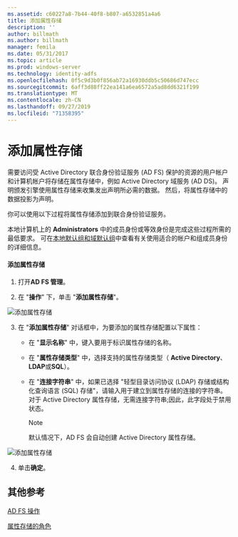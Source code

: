 ```yaml
---
ms.assetid: c60227a8-7b44-40f8-b807-a6532851a4a6
title: 添加属性存储
description: ''
author: billmath
ms.author: billmath
manager: femila
ms.date: 05/31/2017
ms.topic: article
ms.prod: windows-server
ms.technology: identity-adfs
ms.openlocfilehash: 0f5c9d3b0f856ab72a16930ddb5c50686d747ecc
ms.sourcegitcommit: 6aff3d88ff22ea141a6ea6572a5ad8dd6321f199
ms.translationtype: MT
ms.contentlocale: zh-CN
ms.lasthandoff: 09/27/2019
ms.locfileid: "71358395"
---
```

# <a name="add-an-attribute-store"></a>添加属性存储


需要访问受 Active Directory 联合身份验证服务 \(AD FS\) 保护的资源的用户帐户和计算机帐户将存储在属性存储中，例如 Active Directory 域服务 \(AD DS\)。 声明颁发引擎使用属性存储来收集发出声明所必需的数据。 然后，将属性存储中的数据投影为声明。  
  
你可以使用以下过程将属性存储添加到联合身份验证服务。  
  
本地计算机上的 **Administrators** 中的成员身份或等效身份是完成这些过程所需的最低要求。  可在[本地默认组和域默认组](https://go.microsoft.com/fwlink/?LinkId=83477)中查看有关使用适合的帐户和组成员身份的详细信息。   
  
#### <a name="to-add-an-attribute-store"></a>添加属性存储  
  
1.  打开**AD FS 管理**。  
  
2.  在 "**操作**" 下，单击 "**添加属性存储**"。  

![添加属性存储](media/Add-an-Attribute-Store/addstore1.PNG)
  
3. 在 "**添加属性存储**" 对话框中，为要添加的属性存储配置以下属性：  
  
   -   在 "**显示名称**" 中，键入要用于标识属性存储的名称。  
  
   -   在 "**属性存储类型**" 中，选择支持的属性存储类型（ **Active Directory**、 **LDAP**或**SQL**）。  
  
   -   在 "**连接字符串**" 中，如果已选择 "轻型目录访问协议 \(LDAP\) 存储或结构化查询语言 \(SQL\) 存储"，请输入用于建立到属性存储的连接的字符串。 对于 Active Directory 属性存储，无需连接字符串;因此，此字段处于禁用状态。  
  
       > [!NOTE]  
       > 默认情况下，AD FS 会自动创建 Active Directory 属性存储。  
 
![添加属性存储](media/Add-an-Attribute-Store/addstore2.PNG) 

4. 单击**确定**。  
  
## <a name="additional-references"></a>其他参考  

[AD FS 操作](../../ad-fs/AD-FS-2016-Operations.md)
  
[属性存储的角色](../../ad-fs/technical-reference/The-Role-of-Attribute-Stores.md)  
